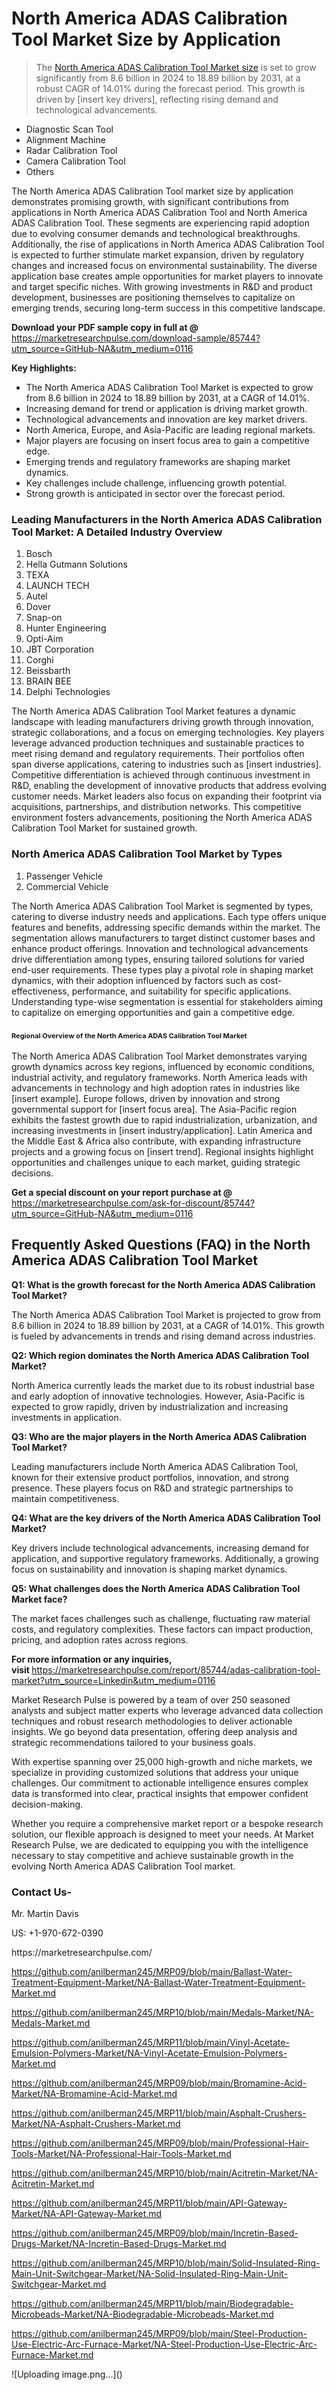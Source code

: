 <h1>North America ADAS Calibration Tool Market&nbsp;Size by Application</h1><blockquote><p>The <a href="https://marketresearchpulse.com/download-sample/85744?utm_source=GitHub-NA&amp;utm_medium=0116">North America ADAS Calibration Tool Market size</a> is set to grow significantly from 8.6 billion in 2024 to 18.89 billion by 2031, at a robust CAGR of 14.01% during the forecast period. This growth is driven by [insert key drivers], reflecting rising demand and technological advancements.</p></blockquote><ul><li>Diagnostic Scan Tool<li> Alignment Machine<li> Radar Calibration Tool<li> Camera Calibration Tool<li> Others</li></ul><p>The North America ADAS Calibration Tool market size by application demonstrates promising growth, with significant contributions from applications in North America ADAS Calibration Tool and North America ADAS Calibration Tool. These segments are experiencing rapid adoption due to evolving consumer demands and technological breakthroughs. Additionally, the rise of applications in North America ADAS Calibration Tool is expected to further stimulate market expansion, driven by regulatory changes and increased focus on environmental sustainability. The diverse application base creates ample opportunities for market players to innovate and target specific niches. With growing investments in R&D and product development, businesses are positioning themselves to capitalize on emerging trends, securing long-term success in this competitive landscape.</p><p><strong>Download your PDF sample copy in full at @ </strong><a href="https://marketresearchpulse.com/download-sample/85744?utm_source=GitHub-NA&amp;utm_medium=0116">https://marketresearchpulse.com/download-sample/85744?utm_source=GitHub-NA&amp;utm_medium=0116</a></p><p><strong>Key Highlights: </strong></p><ul><li>The North America ADAS Calibration Tool Market is expected to grow from 8.6 billion in 2024 to 18.89 billion by 2031, at a CAGR of 14.01%.</li><li>Increasing demand for trend or application is driving market growth.</li><li>Technological advancements and innovation are key market drivers.</li><li>North America, Europe, and Asia-Pacific are leading regional markets.</li><li>Major players are focusing on insert focus area to gain a competitive edge.</li><li>Emerging trends and regulatory frameworks are shaping market dynamics.</li><li>Key challenges include challenge, influencing growth potential.</li><li>Strong growth is anticipated in sector over the forecast period.</li></ul><h3>Leading Manufacturers in the North America ADAS Calibration Tool Market: A Detailed Industry Overview</h3><ol><li>Bosch</li><li>Hella Gutmann Solutions</li><li>TEXA</li><li>LAUNCH TECH</li><li>Autel</li><li>Dover</li><li>Snap-on</li><li>Hunter Engineering</li><li>Opti-Aim</li><li>JBT Corporation</li><li>Corghi</li><li>Beissbarth</li><li>BRAIN BEE</li><li>Delphi Technologies</li></ol><div class="flex max-w-full flex-col flex-grow"><div class="min-h-8 text-message flex w-full flex-col items-end gap-2 whitespace-normal break-words [.text-message+&amp;]:mt-5" dir="auto" data-message-author-role="assistant" data-message-id="fd8432e4-4910-450d-b182-61b7bfb0a01f" data-message-model-slug="gpt-4o"><div class="flex w-full flex-col gap-1 empty:hidden first:pt-[3px]"><div class="markdown prose w-full break-words dark:prose-invert light"><p>The North America ADAS Calibration Tool Market features a dynamic landscape with leading manufacturers driving growth through innovation, strategic collaborations, and a focus on emerging technologies. Key players leverage advanced production techniques and sustainable practices to meet rising demand and regulatory requirements. Their portfolios often span diverse applications, catering to industries such as [insert industries]. Competitive differentiation is achieved through continuous investment in R&amp;D, enabling the development of innovative products that address evolving customer needs. Market leaders also focus on expanding their footprint via acquisitions, partnerships, and distribution networks. This competitive environment fosters advancements, positioning the North America ADAS Calibration Tool Market for sustained growth.</p></div></div></div></div><h3>North America ADAS Calibration Tool Market by Types</h3><ol><li>Passenger Vehicle<li> Commercial Vehicle</li></ol><div class="flex max-w-full flex-col flex-grow"><div class="min-h-8 text-message flex w-full flex-col items-end gap-2 whitespace-normal break-words [.text-message+&amp;]:mt-5" dir="auto" data-message-author-role="assistant" data-message-id="084470be-0bb7-4664-bddf-5156b4f41249" data-message-model-slug="gpt-4o-mini"><div class="flex w-full flex-col gap-1 empty:hidden first:pt-[3px]"><div class="markdown prose w-full break-words dark:prose-invert light"><p>The North America ADAS Calibration Tool Market is segmented by types, catering to diverse industry needs and applications. Each type offers unique features and benefits, addressing specific demands within the market. The segmentation allows manufacturers to target distinct customer bases and enhance product offerings. Innovation and technological advancements drive differentiation among types, ensuring tailored solutions for varied end-user requirements. These types play a pivotal role in shaping market dynamics, with their adoption influenced by factors such as cost-effectiveness, performance, and suitability for specific applications. Understanding type-wise segmentation is essential for stakeholders aiming to capitalize on emerging opportunities and gain a competitive edge.</p></div></div></div></div><h3><span style="font-size: 11px;">Regional Overview of the North America ADAS Calibration Tool Market</span></h3><div class="flex max-w-full flex-col flex-grow"><div class="min-h-8 text-message flex w-full flex-col items-end gap-2 whitespace-normal break-words [.text-message+&amp;]:mt-5" dir="auto" data-message-author-role="assistant" data-message-id="e9038762-ce64-4e30-91c9-9bd413514231" data-message-model-slug="gpt-4o-mini"><div class="flex w-full flex-col gap-1 empty:hidden first:pt-[3px]"><div class="markdown prose w-full break-words dark:prose-invert light"><p>The North America ADAS Calibration Tool Market demonstrates varying growth dynamics across key regions, influenced by economic conditions, industrial activity, and regulatory frameworks. North America leads with advancements in technology and high adoption rates in industries like [insert example]. Europe follows, driven by innovation and strong governmental support for [insert focus area]. The Asia-Pacific region exhibits the fastest growth due to rapid industrialization, urbanization, and increasing investments in [insert industry/application]. Latin America and the Middle East &amp; Africa also contribute, with expanding infrastructure projects and a growing focus on [insert trend]. Regional insights highlight opportunities and challenges unique to each market, guiding strategic decisions.</p></div></div></div></div><p><strong>Get a special discount on your report purchase at @ </strong><a href="https://marketresearchpulse.com/ask-for-discount/85744?utm_source=GitHub-NA&amp;utm_medium=0116">https://marketresearchpulse.com/ask-for-discount/85744?utm_source=GitHub-NA&amp;utm_medium=0116</a></p><h2>Frequently Asked Questions (FAQ) in the North America ADAS Calibration Tool Market</h2><p><strong>Q1: What is the growth forecast for the North America ADAS Calibration Tool Market?</strong></p><p>The North America ADAS Calibration Tool Market is projected to grow from 8.6 billion in 2024 to 18.89 billion by 2031, at a CAGR of 14.01%. This growth is fueled by advancements in trends and rising demand across industries.</p><p><strong>Q2: Which region dominates the North America ADAS Calibration Tool Market?</strong></p><p>North America currently leads the market due to its robust industrial base and early adoption of innovative technologies. However, Asia-Pacific is expected to grow rapidly, driven by industrialization and increasing investments in application.</p><p><strong>Q3: Who are the major players in the North America ADAS Calibration Tool Market?</strong></p><p>Leading manufacturers include North America ADAS Calibration Tool, known for their extensive product portfolios, innovation, and strong presence. These players focus on R&amp;D and strategic partnerships to maintain competitiveness.</p><p><strong>Q4: What are the key drivers of the North America ADAS Calibration Tool Market?</strong></p><p>Key drivers include technological advancements, increasing demand for application, and supportive regulatory frameworks. Additionally, a growing focus on sustainability and innovation is shaping market dynamics.</p><p><strong>Q5: What challenges does the North America ADAS Calibration Tool Market face?</strong></p><p>The market faces challenges such as challenge, fluctuating raw material costs, and regulatory complexities. These factors can impact production, pricing, and adoption rates across regions.</p><p><strong>For more information or any inquiries, visit&nbsp;</strong><a href="https://marketresearchpulse.com/report/85744/adas-calibration-tool-market?utm_source=Linkedin&utm_medium=0116">https://marketresearchpulse.com/report/85744/adas-calibration-tool-market?utm_source=Linkedin&utm_medium=0116</a></p><p>Market Research Pulse is powered by a team of over 250 seasoned analysts and subject matter experts who leverage advanced data collection techniques and robust research methodologies to deliver actionable insights. We go beyond data presentation, offering deep analysis and strategic recommendations tailored to your business goals.</p><p>With expertise spanning over 25,000 high-growth and niche markets, we specialize in providing customized solutions that address your unique challenges. Our commitment to actionable intelligence ensures complex data is transformed into clear, practical insights that empower confident decision-making.</p><p>Whether you require a comprehensive market report or a bespoke research solution, our flexible approach is designed to meet your needs. At Market Research Pulse, we are dedicated to equipping you with the intelligence necessary to stay competitive and achieve sustainable growth in the evolving North America ADAS Calibration Tool market.</p><h3><strong>Contact Us-</strong></h3><p>Mr. Martin Davis</p><p>US: +1-970-672-0390</p><p>https://marketresearchpulse.com/</p><p><a href="https://github.com/anilberman245/MRP09/blob/main/Ballast-Water-Treatment-Equipment-Market/NA-Ballast-Water-Treatment-Equipment-Market.md">https://github.com/anilberman245/MRP09/blob/main/Ballast-Water-Treatment-Equipment-Market/NA-Ballast-Water-Treatment-Equipment-Market.md</a></p><p><a href="https://github.com/anilberman245/MRP10/blob/main/Medals-Market/NA-Medals-Market.md">https://github.com/anilberman245/MRP10/blob/main/Medals-Market/NA-Medals-Market.md</a></p><p><a href="https://github.com/anilberman245/MRP11/blob/main/Vinyl-Acetate-Emulsion-Polymers-Market/NA-Vinyl-Acetate-Emulsion-Polymers-Market.md">https://github.com/anilberman245/MRP11/blob/main/Vinyl-Acetate-Emulsion-Polymers-Market/NA-Vinyl-Acetate-Emulsion-Polymers-Market.md</a></p><p><a href="https://github.com/anilberman245/MRP09/blob/main/Bromamine-Acid-Market/NA-Bromamine-Acid-Market.md">https://github.com/anilberman245/MRP09/blob/main/Bromamine-Acid-Market/NA-Bromamine-Acid-Market.md</a></p><p><a href="https://github.com/anilberman245/MRP11/blob/main/Asphalt-Crushers-Market/NA-Asphalt-Crushers-Market.md">https://github.com/anilberman245/MRP11/blob/main/Asphalt-Crushers-Market/NA-Asphalt-Crushers-Market.md</a></p><p><a href="https://github.com/anilberman245/MRP09/blob/main/Professional-Hair-Tools-Market/NA-Professional-Hair-Tools-Market.md">https://github.com/anilberman245/MRP09/blob/main/Professional-Hair-Tools-Market/NA-Professional-Hair-Tools-Market.md</a></p><p><a href="https://github.com/anilberman245/MRP10/blob/main/Acitretin-Market/NA-Acitretin-Market.md">https://github.com/anilberman245/MRP10/blob/main/Acitretin-Market/NA-Acitretin-Market.md</a></p><p><a href="https://github.com/anilberman245/MRP11/blob/main/API-Gateway-Market/NA-API-Gateway-Market.md">https://github.com/anilberman245/MRP11/blob/main/API-Gateway-Market/NA-API-Gateway-Market.md</a></p><p><a href="https://github.com/anilberman245/MRP09/blob/main/Incretin-Based-Drugs-Market/NA-Incretin-Based-Drugs-Market.md">https://github.com/anilberman245/MRP09/blob/main/Incretin-Based-Drugs-Market/NA-Incretin-Based-Drugs-Market.md</a></p><p><a href="https://github.com/anilberman245/MRP10/blob/main/Solid-Insulated-Ring-Main-Unit-Switchgear-Market/NA-Solid-Insulated-Ring-Main-Unit-Switchgear-Market.md">https://github.com/anilberman245/MRP10/blob/main/Solid-Insulated-Ring-Main-Unit-Switchgear-Market/NA-Solid-Insulated-Ring-Main-Unit-Switchgear-Market.md</a></p><p><a href="https://github.com/anilberman245/MRP11/blob/main/Biodegradable-Microbeads-Market/NA-Biodegradable-Microbeads-Market.md">https://github.com/anilberman245/MRP11/blob/main/Biodegradable-Microbeads-Market/NA-Biodegradable-Microbeads-Market.md</a></p><p><a href="https://github.com/anilberman245/MRP09/blob/main/Steel-Production-Use-Electric-Arc-Furnace-Market/NA-Steel-Production-Use-Electric-Arc-Furnace-Market.md">https://github.com/anilberman245/MRP09/blob/main/Steel-Production-Use-Electric-Arc-Furnace-Market/NA-Steel-Production-Use-Electric-Arc-Furnace-Market.md</a></p>
![Uploading image.png…]()
